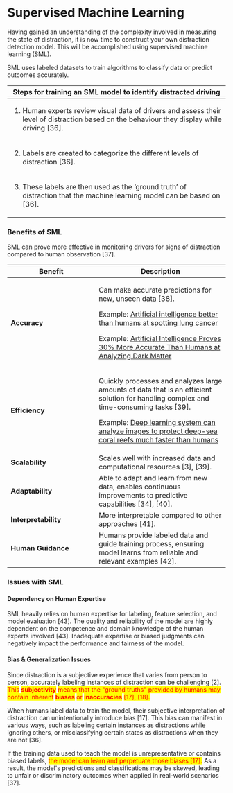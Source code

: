 # Supervised Machine Learning

Having gained an understanding of the complexity involved in measuring the state of distraction, it is now time to construct your own distraction detection model. This will be accomplished using supervised machine learning (SML).

SML uses labeled datasets to train algorithms to classify data or predict outcomes accurately.

| Steps for training an SML model to identify distracted driving                                                                                              |
| ----------------------------------------------------------------------------------------------------------------------------------------------------------- |
| <ol><li>Human experts review visual data of drivers and assess their level of distraction based on the behaviour they display while driving [36].</li></ol> |
| <ol start="2"><li>Labels are created to categorize the different levels of distraction [36].</li></ol>                                                      |
| <ol start="3"><li>These labels are then used as the ‘ground truth’ of distraction that the machine learning model can be based on [36].</li></ol>           |

### Benefits of SML

SML can prove more effective in monitoring drivers for signs of distraction compared to human observation \[37].&#x20;

<table data-header-hidden><thead><tr><th width="187">Benefit</th><th>Description</th></tr></thead><tbody><tr><td><strong>Accuracy</strong></td><td><p>Can make accurate predictions for new, unseen data [38].</p><p> </p><p>Example: <a href="https://www.medicalnewstoday.com/articles/325223">Artificial intelligence better than humans at spotting lung cancer</a></p><p>Example: <a href="https://scitechdaily.com/artificial-intelligence-proves-30-more-accurate-than-humans-at-analyzing-dark-matter/">Artificial Intelligence Proves 30% More Accurate Than Humans at Analyzing Dark Matter</a></p></td></tr><tr><td><strong>Efficiency</strong></td><td><p>Quickly processes and analyzes large amounts of data that is an efficient solution for handling complex and time-consuming tasks [39].</p><p> </p><p>Example: <a href="https://phys.org/news/2023-05-deep-images-deep-sea-coral-reefs.html">Deep learning system can analyze images to protect deep-sea coral reefs much faster than humans</a></p></td></tr><tr><td><strong>Scalability</strong></td><td>Scales well with increased data and computational resources ​[3]​, ​[39]​.</td></tr><tr><td><strong>Adaptability</strong></td><td>Able to adapt and learn from new data, enables continuous improvements to predictive capabilities ​[34]​, ​[40]​.</td></tr><tr><td><strong>Interpretability</strong></td><td>More interpretable compared to other approaches [41].</td></tr><tr><td><strong>Human Guidance</strong></td><td>Humans provide labeled data and guide training process, ensuring model learns from reliable and relevant examples [42].</td></tr></tbody></table>

### Issues with SML

#### Dependency on Human Expertise&#x20;

SML heavily relies on human expertise for labeling, feature selection, and model evaluation ​\[43]​. The quality and reliability of the model are highly dependent on the competence and domain knowledge of the human experts involved ​\[43]​. Inadequate expertise or biased judgments can negatively impact the performance and fairness of the model.

#### Bias & Generalization Issues&#x20;

Since distraction is a subjective experience that varies from person to person, accurately labeling instances of distraction can be challenging \[2]. <mark style="color:red;">This</mark> <mark style="color:red;"></mark><mark style="color:red;">**subjectivity**</mark> <mark style="color:red;"></mark><mark style="color:red;">means that the "ground truths" provided by humans may contain inherent</mark> <mark style="color:red;"></mark><mark style="color:red;">**biases**</mark> <mark style="color:red;"></mark><mark style="color:red;">or</mark> <mark style="color:red;"></mark><mark style="color:red;">**inaccuracies**</mark> <mark style="color:red;"></mark><mark style="color:red;">\[17], \[18].</mark>

When humans label data to train the model, their subjective interpretation of distraction can unintentionally introduce bias ​\[17]​. This bias can manifest in various ways, such as labeling certain instances as distractions while ignoring others, or misclassifying certain states as distractions when they are not ​\[36]​.

If the training data used to teach the model is unrepresentative or contains biased labels, <mark style="color:red;">the model can learn and perpetuate those biases \[17].</mark> As a result, the model's predictions and classifications may be skewed, leading to unfair or discriminatory outcomes when applied in real-world scenarios \[37].

